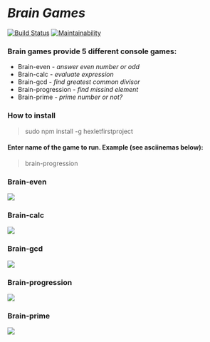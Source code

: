 # ***Brain Games***

[![Build Status](https://travis-ci.com/mikhailasalkhanov/project-lvl1-s462.svg?branch=master)](https://travis-ci.com/mikhailasalkhanov/project-lvl1-s462) [![Maintainability](https://api.codeclimate.com/v1/badges/79f0dc11287eee3e685a/maintainability)](https://codeclimate.com/github/mikhailasalkhanov/project-lvl1-s462/maintainability)

### Brain games provide 5 different console games:
- Brain-even - *answer even number or odd*
- Brain-calc - *evaluate expression*
- Brain-gcd - *find greatest common divisor*
- Brain-progression - *find missind element*
- Brain-prime - *prime number or not?*

### How to install
> sudo npm install -g hexletfirstproject

#### Enter name of the game to run. Example (see asciinemas below):
> brain-progression

### Brain-even
<a href="https://asciinema.org/a/uEB7fepJgM0kpfT8FyyOL7lMM?autoplay=1" target="_blank"><img src="https://asciinema.org/a/uEB7fepJgM0kpfT8FyyOL7lMM.svg" /></a>
### Brain-calc
<a href="https://asciinema.org/a/2M4qMRx5GVmbZGQjHizJHiWOG?autoplay=1" target="_blank"><img src="https://asciinema.org/a/2M4qMRx5GVmbZGQjHizJHiWOG.svg" /></a>
### Brain-gcd
<a href="https://asciinema.org/a/Y8nTSeyf4KWjV11P8f8dJTz1W?autoplay=1" target="_blank"><img src="https://asciinema.org/a/Y8nTSeyf4KWjV11P8f8dJTz1W.svg" /></a>
### Brain-progression
<a href="https://asciinema.org/a/3SGX0rfagLH9grlX6rmtkvAG4?autoplay=1" target="_blank"><img src="https://asciinema.org/a/3SGX0rfagLH9grlX6rmtkvAG4.svg" /></a>
### Brain-prime
<a href="https://asciinema.org/a/i3emUAhVkqZUrLCjkZqpaWjYd?autoplay=1" target="_blank"><img src="https://asciinema.org/a/i3emUAhVkqZUrLCjkZqpaWjYd.svg" /></a>
